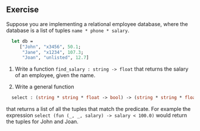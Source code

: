   
## Exercise
  Suppose you are implementing a relational employee database, where the database is
  a list of tuples `name * phone * salary`.
  
```ocaml
  let db =
     ["John", "x3456", 50.1;
      "Jane", "x1234", 107.3;
      "Joan", "unlisted", 12.7]
```
  
1. Write a function `find_salary : string -> float` that returns the salary
  of an employee, given the name.
  
  
  
1. Write a general function
```ocaml
  select : (string * string * float -> bool) -> (string * string * float) list
```
  that returns a list of all the tuples that match the predicate.  For example the expression
  `select (fun (_, _, salary) -> salary < 100.0)` would return the tuples for John
  and Joan.
  
